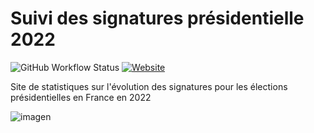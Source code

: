 # Suivi des signatures présidentielle 2022

![GitHub Workflow Status](https://img.shields.io/github/workflow/status/victorbnl/suivi-signatures-2022/build)
[![Website](https://img.shields.io/website?url=https%3A%2F%2Fvictorbnl.github.io%2Fsuivi-signatures-2022%2F%23per_candidate)](https://victorbnl.github.io/suivi-signatures-2022/)

Site de statistiques sur l'évolution des signatures pour les élections présidentielles en France en 2022

![imagen](https://user-images.githubusercontent.com/39555268/153513963-447ccba6-386f-4b3c-bb30-829542464fad.png)

